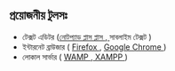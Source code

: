 ## প্রয়োজনীয় টুলসঃ 

*   টেক্সট এডিটর (<a href="http://notepad-plus-plus.org/download/" target="_blank">নোটপ্যাড প্লাস প্লাস </a>,<a href="http://www.sublimetext.com/2" target="_blank"> </a> সাবলাইম টেক্সট  </a>)
*   ইন্টারনেট ব্রাউজার ( <a href="http://http://www.mozilla.org/en-US/firefox/all/" target="_blank"> Firefox </a>, <a href="https://www.google.com/intl/en/chrome/browser/#eula" target="_blank"> Google Chrome </a> )
*   লোকাল সার্ভার ( <a href="http://www.wampserver.com/en/" target="_blank"> WAMP </a>,<a href="http://sourceforge.net/projects/xampp/" target="_blank"> XAMPP </a>) 
